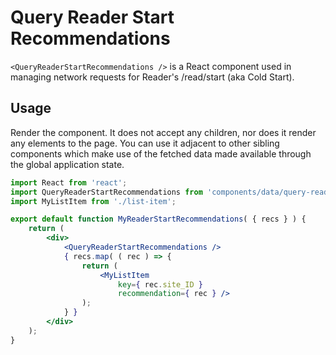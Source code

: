Query Reader Start Recommendations
===================================

`<QueryReaderStartRecommendations />` is a React component used in managing network requests for Reader's /read/start (aka Cold Start).

## Usage

Render the component. It does not accept any children, nor does it render any elements to the page. You can use it adjacent to other sibling components which make use of the fetched data made available through the global application state.

```jsx
import React from 'react';
import QueryReaderStartRecommendations from 'components/data/query-reader-start-recommendations';
import MyListItem from './list-item';

export default function MyReaderStartRecommendations( { recs } ) {
	return (
		<div>
			<QueryReaderStartRecommendations />
			{ recs.map( ( rec ) => {
				return (
					<MyListItem
						key={ rec.site_ID }
						recommendation={ rec } />
				);
			} }
		</div>
	);
}
```